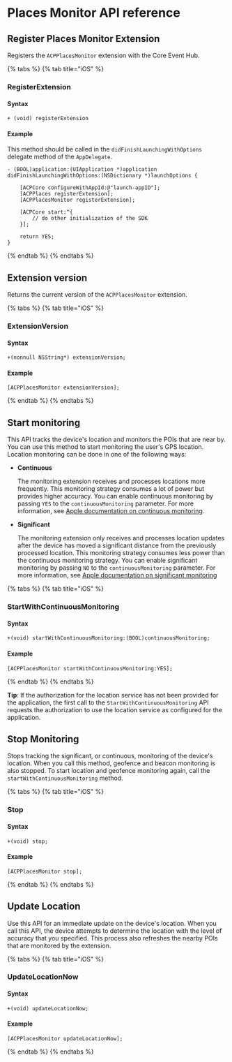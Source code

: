 # Places Monitor API reference

## Register Places Monitor Extension

Registers the `ACPPlacesMonitor` extension with the Core Event Hub.

{% tabs %}
{% tab title="iOS" %}
### RegisterExtension

#### Syntax

```text
+ (void) registerExtension
```

#### Example

This method should be called in the  `didFinishLaunchingWithOptions` delegate method of the `AppDelegate`.

```text
- (BOOL)application:(UIApplication *)application didFinishLaunchingWithOptions:(NSDictionary *)launchOptions {

    [ACPCore configureWithAppId:@"launch-appID"];    
    [ACPPlaces registerExtension];    
    [ACPPlacesMonitor registerExtension];

    [ACPCore start:^{
        // do other initialization of the SDK
    }];

    return YES;
}
```
{% endtab %}
{% endtabs %}

## Extension version

Returns the current version of the `ACPPlacesMonitor` extension.

{% tabs %}
{% tab title="iOS" %}
### ExtensionVersion

#### Syntax

```text
+(nonnull NSString*) extensionVersion;
```

#### Example

```text
[ACPPlacesMonitor extensionVersion];
```
{% endtab %}
{% endtabs %}

## Start monitoring

This API tracks the device's location and monitors the POIs that are near by. You can use this method to start monitoring the user's GPS location. Location monitoring can be done in one of the following ways:

* **Continuous**

  The monitoring extension receives and processes locations more frequently. This monitoring strategy consumes a lot of power but provides higher accuracy. You can enable continuous monitoring by passing `YES` to the `continuousMonitoring` parameter. For more information, see [Apple documentation on continuous monitoring](https://developer.apple.com/documentation/corelocation/cllocationmanager/1423750-startupdatinglocation).

* **Significant**

  The monitoring extension only receives and processes location updates after the device has moved a significant distance from the previously processed location. This monitoring strategy consumes less power than the continuous monitoring strategy. You can enable significant monitoring by passing `NO` to the `continuousMonitoring` parameter. For more information, see [Apple documentation on significant monitoring](https://developer.apple.com/documentation/corelocation/cllocationmanager/1423531-startmonitoringsignificantlocati)

{% tabs %}
{% tab title="iOS" %}
### StartWithContinuousMonitoring

#### Syntax

```text
+(void) startWithContinuousMonitoring:(BOOL)continuousMonitoring;
```

#### Example

```text
[ACPPlacesMonitor startWithContinuousMonitoring:YES];
```
{% endtab %}
{% endtabs %}

**Tip**: If the authorization for the location service has not been provided for the application, the first call to the `StartWithContinuousMonitoring` API requests the authorization to use the location service as configured for the application.

## Stop Monitoring

Stops tracking the significant, or continuous, monitoring of the device's location. When you call this method, geofence and beacon monitoring is also stopped. To start location and geofence monitoring again, call the `startWithContinuousMonitoring` method.

{% tabs %}
{% tab title="iOS" %}
### Stop

#### Syntax

```text
+(void) stop;
```

#### Example

```text
[ACPPlacesMonitor stop];
```
{% endtab %}
{% endtabs %}

## Update Location

Use this API for an immediate update on the device's location. When you call this API, the device attempts to determine the location with the level of accuracy that you specified. This process also refreshes the nearby POIs that are monitored by the extension.

{% tabs %}
{% tab title="iOS" %}
### UpdateLocationNow

#### Syntax

```text
+(void) updateLocationNow;
```

#### Example

```text
[ACPPlacesMonitor updateLocationNow];
```
{% endtab %}
{% endtabs %}

